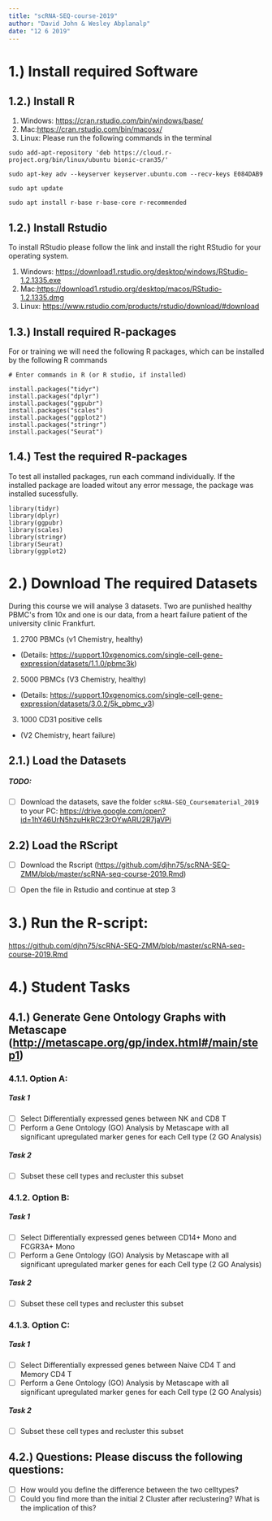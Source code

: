 ```yaml
---
title: "scRNA-SEQ-course-2019"
author: "David John & Wesley Abplanalp"
date: "12 6 2019"
---
```



# 1.) Install required Software
## 1.2.) Install R

1. Windows: <https://cran.rstudio.com/bin/windows/base/>
2. Mac:<https://cran.rstudio.com/bin/macosx/>
3. Linux: Please run the following commands in the terminal
```{shell}
sudo add-apt-repository 'deb https://cloud.r-project.org/bin/linux/ubuntu bionic-cran35/'

sudo apt-key adv --keyserver keyserver.ubuntu.com --recv-keys E084DAB9

sudo apt update

sudo apt install r-base r-base-core r-recommended
```

## 1.2.) Install Rstudio

To install RStudio please follow the link and install the right RStudio for your operating system.

1. Windows: <https://download1.rstudio.org/desktop/windows/RStudio-1.2.1335.exe>
2. Mac:<https://download1.rstudio.org/desktop/macos/RStudio-1.2.1335.dmg>
3. Linux: <https://www.rstudio.com/products/rstudio/download/#download>

## 1.3.) Install required R-packages

For or training we will need the following R packages, which can be installed by the following R commands
```{r}
# Enter commands in R (or R studio, if installed)

install.packages("tidyr")
install.packages("dplyr")
install.packages("ggpubr")
install.packages("scales")
install.packages("ggplot2")
install.packages("stringr")
install.packages("Seurat")

```


## 1.4.) Test the required R-packages

To test all installed packages, run each command individually. 
If the installed package are loaded witout any error message, the package was installed sucessfully. 
```{r}
library(tidyr)
library(dplyr)
library(ggpubr)
library(scales)
library(stringr)
library(Seurat)
library(ggplot2)
```

# 2.) Download The required Datasets

During this course we will analyse 3 datasets. Two are punlished healthy PBMC's from 10x and one is our data, from a heart failure patient of the university clinic Frankfurt.
1. 2700 PBMCs (v1 Chemistry, healthy) 
* (Details: <https://support.10xgenomics.com/single-cell-gene-expression/datasets/1.1.0/pbmc3k>)
2. 5000 PBMCs (V3 Chemistry, healthy) 
* (Details: <https://support.10xgenomics.com/single-cell-gene-expression/datasets/3.0.2/5k_pbmc_v3>)
3. 1000 CD31 positive cells 
* (V2 Chemistry, heart failure)


## 2.1.) Load the Datasets
##### TODO:
- [ ] Download the datasets, save the folder `scRNA-SEQ_Coursematerial_2019` to your PC:
<https://drive.google.com/open?id=1hY46UrN5hzuHkRC23rOYwARU2R7jaVPi>


## 2.2) Load the RScript
- [ ] Download the Rscript (<https://github.com/djhn75/scRNA-SEQ-ZMM/blob/master/scRNA-seq-course-2019.Rmd>) 
- [ ] Open the file in Rstudio and continue at step 3



# 3.) Run the R-script: 
  <https://github.com/djhn75/scRNA-SEQ-ZMM/blob/master/scRNA-seq-course-2019.Rmd>


# 4.) Student Tasks
## 4.1.) Generate Gene Ontology Graphs with Metascape (http://metascape.org/gp/index.html#/main/step1)
### 4.1.1. Option A: 
##### Task 1
- [ ] Select Differentially expressed genes between NK and CD8 T
- [ ] Perform a Gene Ontology (GO) Analysis by Metascape with all significant upregulated marker genes for each Cell type (2 GO Analysis)
  
##### Task 2
- [ ] Subset these cell types and recluster this subset


### 4.1.2. Option B:
##### Task 1

- [ ] Select Differentially expressed genes between CD14+ Mono and FCGR3A+ Mono
- [ ] Perform a Gene Ontology (GO) Analysis by Metascape with all significant upregulated marker genes for each Cell type (2 GO Analysis)

##### Task 2
- [ ] Subset these cell types and recluster this subset
  
  
### 4.1.3. Option C:
##### Task 1

- [ ] Select Differentially expressed genes between Naive CD4 T and Memory CD4 T
- [ ] Perform a Gene Ontology (GO) Analysis by Metascape with all significant upregulated marker genes for each Cell type (2 GO Analysis)

##### Task 2
- [ ] Subset these cell types and recluster this subset
  
  
## 4.2.) Questions: Please discuss the following questions:

- [ ] How would you define the difference between the two celltypes?
- [ ] Could you find more than the initial 2 Cluster after reclustering? What is the implication of this? 
